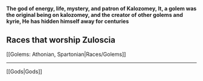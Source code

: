 #### The god of energy, life, mystery, and patron of Kalozomey, It, a golem was the original being on kalozomey, and the creator of other golems and kyrie, He has hidden himself away for centuries  

## Races that worship Zuloscia  
[[Golems: Athonian, Spartonian|Races/Golems]]  

---

[[Gods|Gods]]